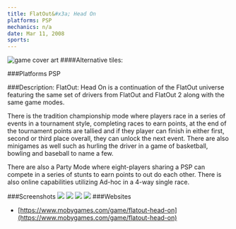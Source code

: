 ```yaml
---
title: FlatOut&#x3a; Head On
platforms: PSP
mechanics: n/a
date: Mar 11, 2008  
sports: 
---
```

![game cover art](https://www.mobygames.com/images/covers/s/124253-flatout-head-on-psp-front-cover.jpg "Logo")
####Alternative tiles:

###Platforms
PSP

###Description: 
FlatOut: Head On is a continuation of the FlatOut universe featuring the same set of drivers from FlatOut and FlatOut 2 along with the same game modes.

There is the tradition championship mode where players race in a series of events in a tournament style, completing races to earn points, at the end of the tournament points are tallied and if they player can finish in either first, second or third place overall, they can unlock the next event. There are also minigames as well such as hurling the driver in a game of basketball, bowling and baseball to name a few.

There are also a Party Mode where eight-players sharing a PSP can compete in a series of stunts to earn points to out do each other. There is also online capabilities utilizing Ad-hoc in a 4-way single race.


###Screenshots
<a target="_blank" href="https://www.mobygames.com/images/shots/s/376989-flatout-head-on-psp-screenshot-main-menu.jpg"><img src="https://www.mobygames.com/images/shots/s/376989-flatout-head-on-psp-screenshot-main-menu.jpg"/></a>
<a target="_blank" href="https://www.mobygames.com/images/shots/s/376985-flatout-head-on-psp-screenshot-loading-screen-with-info-on.jpg"><img src="https://www.mobygames.com/images/shots/s/376985-flatout-head-on-psp-screenshot-loading-screen-with-info-on.jpg"/></a>
<a target="_blank" href="https://www.mobygames.com/images/shots/s/376979-flatout-head-on-psp-screenshot-came-in-first.jpg"><img src="https://www.mobygames.com/images/shots/s/376979-flatout-head-on-psp-screenshot-came-in-first.jpg"/></a>
<a target="_blank" href="https://www.mobygames.com/images/shots/s/376991-flatout-head-on-psp-screenshot-and-a-stunt-car.jpg"><img src="https://www.mobygames.com/images/shots/s/376991-flatout-head-on-psp-screenshot-and-a-stunt-car.jpg"/></a>
###Websites
* [https://www.mobygames.com/game/flatout-head-on](https://www.mobygames.com/game/flatout-head-on)